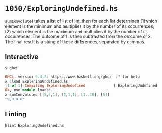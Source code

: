 # `1050/ExploringUndefined.hs`

`sumConvoluted` takes a list of list of Int, then for each list determines
(1)which element is the minimum and multiplies it by the number of its occurrences,
(2) which element is the maximum and multiplies it by the number of its occurrences.
The outcome of 1 is then subtracted from the outcome of 2. The final result is
a string of these differences, separated by commas.

## Interactive

```console
$ ghci
```
```haskell
GHCi, version 9.4.8: https://www.haskell.org/ghc/  :? for help
λ :load ExploringUndefined.hs
[1 of 1] Compiling ExploringUndefined             ( ExploringUndefined.hs, interpreted )
Ok, one module loaded.
λ sumConvoluted [[5,5,1], [5,1,1], [1..10], [5]]
"9,3,9,0"
```

## Linting

```console
hlint ExploringUndefined.hs
```
